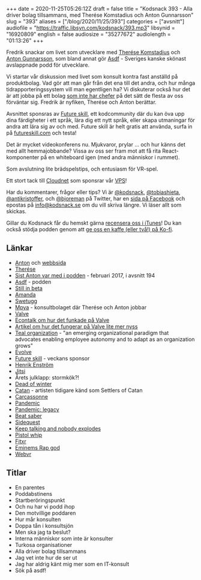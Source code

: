 +++
date = 2020-11-25T05:26:12Z
draft = false
title = "Kodsnack 393 - Alla driver bolag tillsammans, med Therése Komstadius och Anton Gunnarsson"
slug = "393"
aliases = ["/blog/2020/11/25/393"]
categories = ["avsnitt"]
audiofile = "https://traffic.libsyn.com/kodsnack/393.mp3"
libsynid = "16920809"
english = false
audiosize = "35277672"
audiolength = "01:13:26"
+++

Fredrik snackar om livet som utvecklare med [Therése Komstadius](https://twitter.com/tkomstadius) och [Anton Gunnarsson](https://twitter.com/awnton), som bland annat gör [Asdf](https://asdf.pizza/) - Sveriges kanske skönast avslappnade podd för utvecklare.

Vi startar vår diskussion med livet som konsult kontra fast anställd på produktbolag. Vad gör att man går från det ena till det andra, och hur många tidrapporteringssystem vill man egentligen ha? Vi diskuterar också hur det är att jobba på ett bolag [som inte har chefer](https://en.wikipedia.org/wiki/Teal_organisation) på det sätt de flesta av oss förväntar sig. Fredrik är nyfiken, Therése och Anton berättar.

Avsnittet sponsras av [Future skill](https://futureskill.com/), ett kodcommunity där du kan öva upp dina färdigheter i ett språk, lära dig ett nytt språk, eller skapa utmaningar för andra att lära sig av och med. Future skill är helt gratis att använda, surfa in på [futureskill.com](https://futureskill.com/) och testa!

Det är mycket videokonferens nu. Mjukvaror, prylar … och hur känns det med allt hemmajobbande? Vissa av oss ser fram mot att få rita React-komponenter på en whiteboard igen (med andra människor i rummet).

Som avslutning lite brädspelstips, och entusiasm för VR-spel.

Ett stort tack till [Cloudnet](http://www.cloudnet.se) som sponsrar vår [VPS](http://en.wikipedia.org/wiki/Virtual_private_server)!

Har du kommentarer, frågor eller tips? Vi är [@kodsnack](https://www.twitter.com/kodsnack), [@tobiashieta](https://www.twitter.com/tobiashieta), [@antikristoffer](https://www.twitter.com/antikristoffer), och [@bjoreman](https://www.twitter.com/bjoreman) på Twitter, har en [sida på Facebook](https://www.facebook.com/kodsnack) och epostas på [info@kodsnack.se](mailto:info@kodsnack.se) om du vill skriva längre. Vi läser allt som skickas.

Gillar du Kodsnack får du hemskt gärna [recensera oss i iTunes](http://itunes.apple.com/se/podcast/kodsnack/id561631498?l=en)! Du kan också stödja podden genom att <a href="https://ko-fi.com/kodsnack" rel="payment">ge oss en kaffe (eller två!) på Ko-fi</a>.

## Länkar ##
* [Anton](https://twitter.com/awnton) och [webbsida](https://antongunnarsson.com)
* [Therése](https://twitter.com/tkomstadius)
* [Sist Anton var med i podden](https://kodsnack.se/194/) - februari 2017, i avsnitt 194
* [Asdf](https://asdf.pizza/) - podden
* [Still in beta](https://twitter.com/stillinbetapodd)
* [Amanda](https://twitter.com/itssotoday)
* [Swetugg](https://swetugg.se/)
* [Mpya](https://mpyadigital.com/) - konsultbolaget där Therése och Anton jobbar
* [Valve](https://en.wikipedia.org/wiki/Valve_Corporation)
* [Econtalk om hur det funkade på Valve](https://www.econtalk.org/varoufakis-on-valve-spontaneous-order-and-the-european-crisis/)
* [Artikel om hur det fungerar på Valve lite mer nyss](https://www.theguardian.com/commentisfree/2018/jul/30/no-bosses-managers-flat-hierachy-workplace-tech-hollywood)
* [Teal organization](https://en.wikipedia.org/wiki/Teal_organisation) - "an emerging organizational paradigm that advocates enabling employee autonomy and to adapt as an organization grows"
* [Evolve](https://evolvetechnology.se/en)
* [Future skill](https://futureskill.com/) - veckans sponsor
* [Henrik Enström](mailto:henrik.enstrom@softwareskills.se)
* [Jitsi](https://en.wikipedia.org/wiki/Jitsi#Jitsi_Meet)
* Årets julklapp: stormkök?!
* [Dead of winter](https://en.wikipedia.org/wiki/Dead_of_Winter:_A_Cross_Roads_Game)
* [Catan](https://en.wikipedia.org/wiki/Catan) - artisten tidigare känd som Settlers of Catan
* [Carcassonne](https://en.wikipedia.org/wiki/Carcassonne_%28board_game%29)
* [Pandemic](https://en.wikipedia.org/wiki/Pandemic_%28board_game%29)
* [Pandemic: legacy](https://en.wikipedia.org/wiki/Pandemic_%28board_game%29)
* [Beat saber](https://en.wikipedia.org/wiki/Beat_Saber)
* [Sidequest](https://sidequestvr.com/)
* [Keep talking and nobody explodes](https://keeptalkinggame.com/)
* [Pistol whip](https://cloudheadgames.com/pistol-whip/)
* [Fitxr](https://fitxr.com/)
* [Eminems Rap god](https://www.youtube.com/watch?v=XbGs_qK2PQA)
* [Webvr](https://en.wikipedia.org/wiki/WebVR)

## Titlar ##
* En parentes
* Poddabstinens
* Startberöringspunkt
* Och nu har vi podd ihop
* Den motvillige poddaren
* Hur mår konsulten
* Doppa tån i konsultsjön
* Men ska jag ta beslut?
* Interna människor som inte är konsulter
* Turkosa organisationer
* Alla driver bolag tillsammans
* Jag vet inte hur de ser ut
* Jag har aldrig känt mig mer som en IT-konsult
* Sök på asdf!